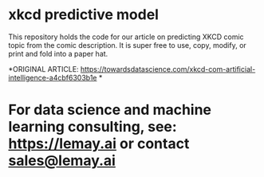 # xkcd predictive model
This repository holds the code for our article on predicting XKCD comic topic from the comic description. It is super free to use, copy, modify, or print and fold into a paper hat.

*ORIGINAL ARTICLE: https://towardsdatascience.com/xkcd-com-artificial-intelligence-a4cbf6303b1e *

# For data science and machine learning consulting, see: https://lemay.ai or contact sales@lemay.ai 
